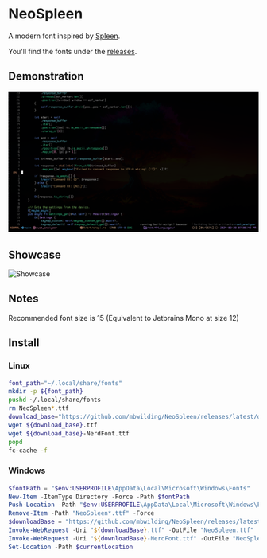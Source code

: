 # NeoSpleen

A modern font inspired by [Spleen](https://github.com/fcambus/spleen).

You'll find the fonts under the [releases](https://github.com/mbwilding/NeoSpleen/releases).

## Demonstration

![Demonstration](Demonstration.png)

## Showcase

![Showcase](https://github.com/mbwilding/NeoSpleen/releases/latest/download/Showcase.png) 

## Notes

Recommended font size is 15 (Equivalent to Jetbrains Mono at size 12)

## Install

### Linux

```bash
font_path="~/.local/share/fonts"
mkdir -p ${font_path}
pushd ~/.local/share/fonts
rm NeoSpleen*.ttf
download_base="https://github.com/mbwilding/NeoSpleen/releases/latest/download/NeoSpleen"
wget ${download_base}.ttf
wget ${download_base}-NerdFont.ttf
popd
fc-cache -f
```

### Windows

```powershell
$fontPath = "$env:USERPROFILE\AppData\Local\Microsoft\Windows\Fonts"
New-Item -ItemType Directory -Force -Path $fontPath
Push-Location -Path "$env:USERPROFILE\AppData\Local\Microsoft\Windows\Fonts"
Remove-Item -Path "NeoSpleen*.ttf" -Force
$downloadBase = "https://github.com/mbwilding/NeoSpleen/releases/latest/download/NeoSpleen"
Invoke-WebRequest -Uri "${downloadBase}.ttf" -OutFile "NeoSpleen.ttf"
Invoke-WebRequest -Uri "${downloadBase}-NerdFont.ttf" -OutFile "NeoSpleen-NerdFont.ttf"
Set-Location -Path $currentLocation
```
